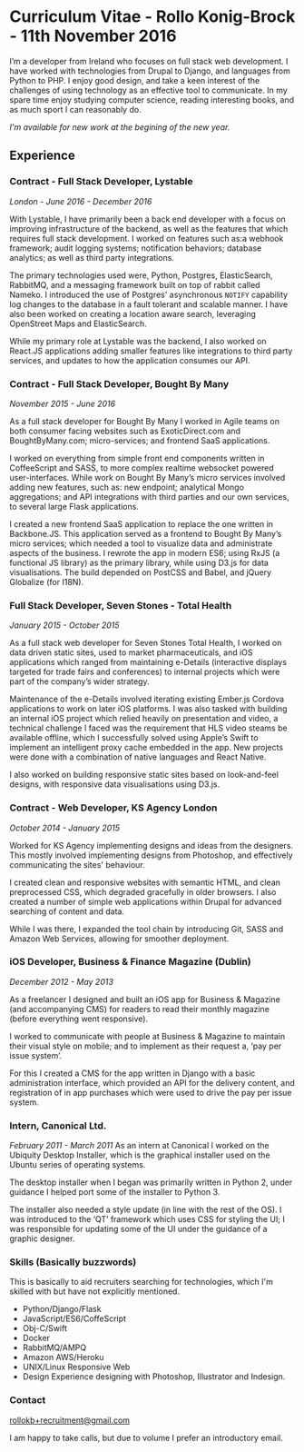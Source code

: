# Curriculum Vitae - Rollo Konig-Brock - 11th November 2016

I’m a developer from Ireland who focuses on full stack web development. I have
worked with technologies from Drupal to Django, and languages from Python to
PHP. I enjoy good design, and take a keen interest of the challenges of using
technology as an effective tool to communicate. In my spare time enjoy studying
computer science, reading interesting books, and as much sport I can reasonably
do. 

*I'm available for new work at the begining of the new year.*

## Experience

### Contract - Full Stack Developer, Lystable 
*London - June 2016 - December 2016*

With Lystable, I have primarily been a back end developer with a focus on
improving infrastructure of the backend, as well as the features that which
requires full stack development. I worked on features such as:a
webhook framework; audit logging systems; notification behaviors; database
analytics; as well as third party integrations.

The primary technologies used were, Python, Postgres, ElasticSearch, RabbitMQ,
and a messaging framework built on top of rabbit called Nameko. I introduced
the use of Postgres' asynchronous `NOTIFY` capability log changes to the
database in a fault tolerant and scalable manner. I have also been worked
on creating a location aware search, leveraging OpenStreet Maps and
ElasticSearch.

While my primary role at Lystable was the backend, I also worked on React.JS
applications adding smaller features like integrations to third party services,
and updates to how the application consumes our API.

### Contract - Full Stack Developer, Bought By Many
*November 2015 - June 2016*

As a full stack developer for Bought By Many I worked in Agile teams on both
consumer facing websites such as ExoticDirect.com and BoughtByMany.com;
micro-services; and frontend SaaS applications. 

I worked on everything from simple front end components written in CoffeeScript
and SASS, to more complex realtime websocket powered user-interfaces. While work
on Bought By Many’s micro services involved adding new features, such as: new
endpoint; analytical Mongo aggregations; and API integrations with third parties
and our own services, to several large Flask applications.

I created a new frontend SaaS application to replace the one written in
Backbone.JS. This application served as a frontend to Bought By Many’s micro
services; which needed a tool to visualize data and administrate aspects of the
business. I rewrote the app in modern ES6; using RxJS (a functional JS library)
as the primary library, while using D3.js for data visualisations. The build
depended on PostCSS and Babel, and jQuery Globalize (for I18N).

### Full Stack Developer, Seven Stones - Total Health
*January 2015 - October 2015*

As a full stack web developer for Seven Stones Total Health, I worked on data
driven static sites, used to market pharmaceuticals, and iOS applications which
ranged from maintaining e-Details (interactive displays targeted for trade fairs
and conferences) to internal projects which were part of the company’s wider
strategy.

Maintenance of the e-Details involved iterating existing Ember.js Cordova
applications to work on later iOS platforms. I was also tasked with building an
internal iOS project which relied heavily on presentation and video, a technical
challenge I faced was the requirement that HLS video steams be available
offline, which I successfully solved using Apple’s Swift to implement an
intelligent proxy cache embedded in the app. New projects were done with a
combination of native languages and React Native.

I also worked on building responsive static sites based on look-and-feel
designs, with responsive data visualisations using D3.js.

### Contract - Web Developer, KS Agency London
*October 2014 - January 2015*

Worked for KS Agency implementing designs and ideas from the designers. This
mostly involved implementing designs from Photoshop, and effectively
communicating the sites' behaviour.

I created clean and responsive websites with semantic HTML, and clean
preprocessed CSS, which degraded gracefully in older browsers. I also created a
number of simple web applications within Drupal for advanced searching of
content and data.

While I was there, I expanded the tool chain by introducing Git, SASS and Amazon
Web Services, allowing for smoother deployment.

### iOS Developer, Business & Finance Magazine (Dublin)
*December 2012 - May 2013*

As a freelancer I designed and built an iOS app for Business & Magazine (and
accompanying CMS) for readers to read their monthly magazine (before everything
went responsive).

I worked to communicate with people at Business & Magazine to maintain their
visual style on mobile; and to implement as their request a, ‘pay per issue
system’.

For this I created a CMS for the app written in Django with a basic
administration interface, which provided an API for the delivery content, and
registration of in app purchases which were used to drive the pay per issue
system.
	
### Intern, Canonical Ltd. 
*February 2011 - March 2011*
As an intern at Canonical I worked on the Ubiquity Desktop Installer, which
is the graphical installer used on the Ubuntu series of operating systems.

The desktop installer when I began was primarily written in Python 2, under
guidance I helped port some of the installer to Python 3.

The installer also needed a style update (in line with the rest of the OS). I
was introduced to the ‘QT’ framework which uses CSS for styling the UI; I was
responsible for updating some of the UI under the guidance of a graphic
designer.

### Skills (Basically buzzwords)	

This is basically to aid recruiters searching for technologies, which I'm 
skilled with but have not explicitly mentioned.

* Python/Django/Flask 
* JavaScript/ES6/CoffeScript
* Obj-C/Swift 
* Docker
* RabbitMQ/AMPQ
* Amazon AWS/Heroku 
* UNIX/Linux Responsive Web
* Design Experience designing with Photoshop, Illustrator and Indesign.

### Contact 

rollokb+recruitment@gmail.com

I am happy to take calls, but due to volume I prefer an introductory email.
